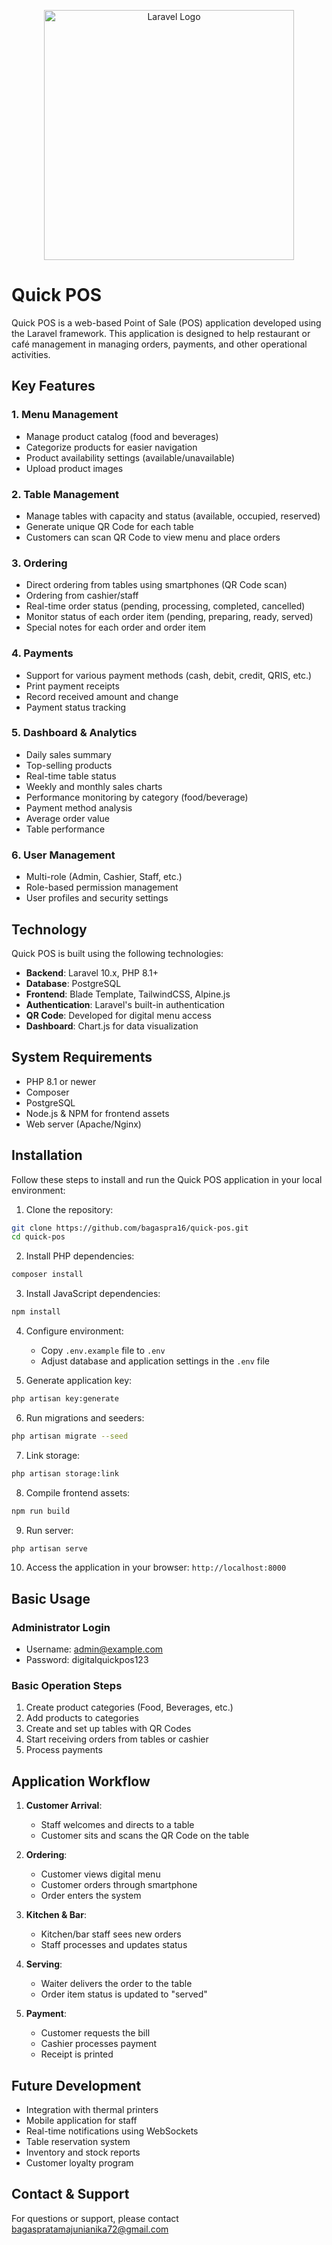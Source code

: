 <p align="center"><a href="https://laravel.com" target="_blank"><img src="https://raw.githubusercontent.com/laravel/art/master/logo-lockup/5%20SVG/2%20CMYK/1%20Full%20Color/laravel-logolockup-cmyk-red.svg" width="400" alt="Laravel Logo"></a></p>

# Quick POS

Quick POS is a web-based Point of Sale (POS) application developed using the Laravel framework. This application is designed to help restaurant or café management in managing orders, payments, and other operational activities.

## Key Features

### 1. Menu Management
- Manage product catalog (food and beverages)
- Categorize products for easier navigation
- Product availability settings (available/unavailable)
- Upload product images

### 2. Table Management
- Manage tables with capacity and status (available, occupied, reserved)
- Generate unique QR Code for each table
- Customers can scan QR Code to view menu and place orders

### 3. Ordering
- Direct ordering from tables using smartphones (QR Code scan)
- Ordering from cashier/staff
- Real-time order status (pending, processing, completed, cancelled)
- Monitor status of each order item (pending, preparing, ready, served)
- Special notes for each order and order item

### 4. Payments
- Support for various payment methods (cash, debit, credit, QRIS, etc.)
- Print payment receipts
- Record received amount and change
- Payment status tracking

### 5. Dashboard & Analytics
- Daily sales summary
- Top-selling products
- Real-time table status
- Weekly and monthly sales charts
- Performance monitoring by category (food/beverage)
- Payment method analysis
- Average order value
- Table performance

### 6. User Management
- Multi-role (Admin, Cashier, Staff, etc.)
- Role-based permission management
- User profiles and security settings

## Technology

Quick POS is built using the following technologies:

- **Backend**: Laravel 10.x, PHP 8.1+
- **Database**: PostgreSQL
- **Frontend**: Blade Template, TailwindCSS, Alpine.js
- **Authentication**: Laravel's built-in authentication
- **QR Code**: Developed for digital menu access
- **Dashboard**: Chart.js for data visualization

## System Requirements

- PHP 8.1 or newer
- Composer
- PostgreSQL
- Node.js & NPM for frontend assets
- Web server (Apache/Nginx)

## Installation

Follow these steps to install and run the Quick POS application in your local environment:

1. Clone the repository:
```bash
git clone https://github.com/bagaspra16/quick-pos.git
cd quick-pos
```

2. Install PHP dependencies:
```bash
composer install
```

3. Install JavaScript dependencies:
```bash
npm install
```

4. Configure environment:
   - Copy `.env.example` file to `.env`
   - Adjust database and application settings in the `.env` file

5. Generate application key:
```bash
php artisan key:generate
```

6. Run migrations and seeders:
```bash
php artisan migrate --seed
```

7. Link storage:
```bash
php artisan storage:link
```

8. Compile frontend assets:
```bash
npm run build
```

9. Run server:
```bash
php artisan serve
```

10. Access the application in your browser: `http://localhost:8000`

## Basic Usage

### Administrator Login
- Username: admin@example.com
- Password: digitalquickpos123

### Basic Operation Steps
1. Create product categories (Food, Beverages, etc.)
2. Add products to categories
3. Create and set up tables with QR Codes
4. Start receiving orders from tables or cashier
5. Process payments

## Application Workflow

1. **Customer Arrival**:
   - Staff welcomes and directs to a table
   - Customer sits and scans the QR Code on the table

2. **Ordering**:
   - Customer views digital menu
   - Customer orders through smartphone
   - Order enters the system

3. **Kitchen & Bar**:
   - Kitchen/bar staff sees new orders
   - Staff processes and updates status

4. **Serving**:
   - Waiter delivers the order to the table
   - Order item status is updated to "served"

5. **Payment**:
   - Customer requests the bill
   - Cashier processes payment
   - Receipt is printed

## Future Development

- Integration with thermal printers
- Mobile application for staff
- Real-time notifications using WebSockets
- Table reservation system
- Inventory and stock reports
- Customer loyalty program

## Contact & Support

For questions or support, please contact [bagaspratamajunianika72@gmail.com](mailto:bagaspratamajunianika72@gmail.com)
